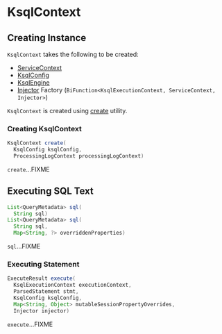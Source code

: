 # KsqlContext

## Creating Instance

`KsqlContext` takes the following to be created:

* <span id="serviceContext"> [ServiceContext](../ServiceContext.md)
* <span id="ksqlConfig"> [KsqlConfig](../KsqlConfig.md)
* <span id="ksqlEngine"> [KsqlEngine](../KsqlEngine.md)
* <span id="injectorFactory"> [Injector](../Injector.md) Factory (`BiFunction<KsqlExecutionContext, ServiceContext, Injector>`)

`KsqlContext` is created using [create](#create) utility.

### <span id="create"> Creating KsqlContext

```java
KsqlContext create(
  KsqlConfig ksqlConfig,
  ProcessingLogContext processingLogContext)
```

`create`...FIXME

## <span id="sql"> Executing SQL Text

```java
List<QueryMetadata> sql(
  String sql)
List<QueryMetadata> sql(
  String sql,
  Map<String, ?> overriddenProperties)
```

`sql`...FIXME

### <span id="execute"> Executing Statement

```java
ExecuteResult execute(
  KsqlExecutionContext executionContext,
  ParsedStatement stmt,
  KsqlConfig ksqlConfig,
  Map<String, Object> mutableSessionPropertyOverrides,
  Injector injector)
```

`execute`...FIXME
